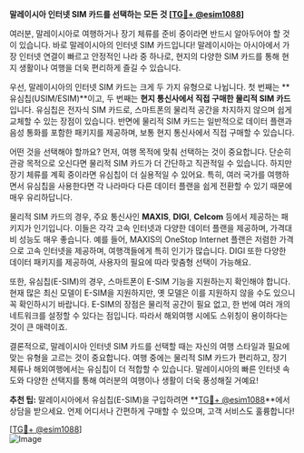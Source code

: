 **말레이시아 인터넷 SIM 카드를 선택하는 모든 것 [[TG💪+ @esim1088](https://t.me/s/esim1088)]**

여러분, 말레이시아로 여행하거나 장기 체류를 준비 중이라면 반드시 알아두어야 할 것이 있습니다. 바로 말레이시아의 인터넷 SIM 카드입니다! 말레이시아는 아시아에서 가장 인터넷 연결이 빠르고 안정적인 나라 중 하나로, 현지의 다양한 SIM 카드를 통해 현지 생활이나 여행을 더욱 편리하게 즐길 수 있습니다.

우선, 말레이시아의 인터넷 SIM 카드는 크게 두 가지 유형으로 나뉩니다. 첫 번째는 **유심칩(USIM/ESIM)**이고, 두 번째는 **현지 통신사에서 직접 구매한 물리적 SIM 카드**입니다. 유심칩은 전자식 SIM 카드로, 스마트폰의 물리적 공간을 차지하지 않으며 쉽게 교체할 수 있는 장점이 있습니다. 반면에 물리적 SIM 카드는 일반적으로 데이터 플랜과 음성 통화를 포함한 패키지를 제공하며, 보통 현지 통신사에서 직접 구매할 수 있습니다.

어떤 것을 선택해야 할까요? 먼저, 여행 목적에 맞춰 선택하는 것이 중요합니다. 단순히 관광 목적으로 오신다면 물리적 SIM 카드가 더 간단하고 직관적일 수 있습니다. 하지만 장기 체류를 계획 중이라면 유심칩이 더 실용적일 수 있어요. 특히, 여러 국가를 여행하면서 유심칩을 사용한다면 각 나라마다 다른 데이터 플랜을 쉽게 전환할 수 있기 때문에 매우 유리하답니다.

물리적 SIM 카드의 경우, 주요 통신사인 **MAXIS**, **DIGI**, **Celcom** 등에서 제공하는 패키지가 인기입니다. 이들은 각각 고속 인터넷과 다양한 데이터 플랜을 제공하며, 가격대비 성능도 매우 좋습니다. 예를 들어, MAXIS의 OneStop Internet 플랜은 저렴한 가격으로 고속 인터넷을 제공하며, 여행객들에게 특히 인기가 많습니다. DIGI 또한 다양한 데이터 패키지를 제공하여, 사용자의 필요에 따라 맞춤형 선택이 가능해요.

또한, 유심칩(E-SIM)의 경우, 스마트폰이 E-SIM 기능을 지원하는지 확인해야 합니다. 현재 많은 최신 모델이 E-SIM을 지원하지만, 옛 모델은 이를 지원하지 않을 수도 있으니 꼭 확인하시기 바랍니다. E-SIM의 장점은 물리적 공간이 필요 없고, 한 번에 여러 개의 네트워크를 설정할 수 있다는 점입니다. 따라서 해외여행 시에도 스위칭이 용이하다는 것이 큰 매력이죠.

결론적으로, 말레이시아 인터넷 SIM 카드를 선택할 때는 자신의 여행 스타일과 필요에 맞는 유형을 고르는 것이 중요합니다. 여행 중에는 물리적 SIM 카드가 편리하고, 장기 체류나 해외여행에서는 유심칩이 더 적합할 수 있습니다. 말레이시아의 빠른 인터넷 속도와 다양한 선택지를 통해 여러분의 여행이나 생활이 더욱 풍성해질 거예요!

**추천 팁:** 말레이시아에서 유심칩(E-SIM)을 구입하려면 **[TG💪+ @esim1088](https://t.me/s/esim1088)**에서 상담을 받으세요. 언제 어디서나 간편하게 구매할 수 있으며, 고객 서비스도 훌륭합니다!

[[TG💪+ @esim1088](https://t.me/s/esim1088)]  
![Image](https://i.postimg.cc/Y0z9fWf4/image.png)